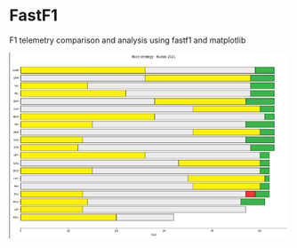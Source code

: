 # FastF1
F1 telemetry comparison and analysis using fastf1 and matplotlib

![alt text](race_strategy_russia.png)

